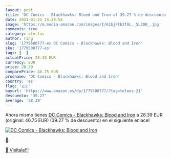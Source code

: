 ```yaml
---
layout: post
title: 'DC Comics - Blackhawks: Blood and Iron al 39.27 % de descuento'
date: 2021-01-25 15:29:54
image: 'https://m.media-amazon.com/images/I/61bjFtb3fAL._SL200_.jpg'
comments: true
category: ofertas
author: ring
slug: '1779500777-es DC Comics - Blackhawks: Blood and Iron'
sku: '1779500777-es'
tags: [  ]
actualPrice: 28.39 EUR
currency: EUR
price: 28.39
comparePrice: 46.75 EUR
prodname: 'DC Comics - Blackhawks: Blood and Iron'
country: 'es'
flag: '🇪🇸'
buyurl: 'https://www.amazon.es/dp/1779500777/?tag=tolees-21'
descuento: '39.27'
average: '28.39'
---
```


Ahora mismo tienes [DC Comics - Blackhawks: Blood and Iron](https://www.amazon.es/dp/1779500777/?tag=tolees-21) a 28.39 EUR (original: 46.75 EUR) (39.27 %  de descuento) en el siguiente enlace!

[![DC Comics - Blackhawks: Blood and Iron](https://m.media-amazon.com/images/I/61bjFtb3fAL._SL200_.jpg)](https://www.amazon.es/dp/1779500777/?tag=tolees-21)

🔎:


[🛒 Visítala!!!](https://www.amazon.es/dp/1779500777/?tag=tolees-21)
